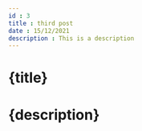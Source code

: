 ```yaml
---
id : 3
title : third post
date : 15/12/2021
description : This is a description
---
```


# {title}
# {description}